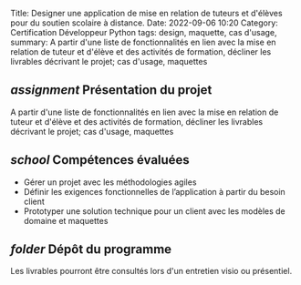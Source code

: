 Title: Designer une application de mise en relation de tuteurs et d'élèves pour du soutien scolaire à distance. 
Date: 2022-09-06 10:20
Category: Certification Développeur Python
tags: design, maquette, cas d'usage, 
summary: A partir d'une liste de fonctionnalités en lien avec la mise en relation de tuteur et d'élève et des activités de formation, décliner les livrables décrivant le projet; cas d'usage, maquettes

## <i class="medium material-icons">assignment</i> Présentation du projet

A partir d'une liste de fonctionnalités en lien avec la mise en relation de tuteur et d'élève et des activités 
de formation, décliner les livrables décrivant le projet; cas d'usage, maquettes

## <i class="medium material-icons">school</i> Compétences évaluées

- Gérer un projet avec les méthodologies agiles
- Définir les exigences fonctionnelles de l’application à partir du besoin client
- Prototyper une solution technique pour un client avec les modèles de domaine et maquettes

## <i class="medium material-icons">folder</i> Dépôt du programme
Les livrables pourront être consultés lors d'un entretien visio ou présentiel. 

